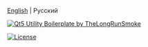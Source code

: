 [English](README.MD) | Русский

[![Qt5 Utility Boilerplate by TheLongRunSmoke]()](#)

[![License](https://img.shields.io/badge/License-Apache%202.0-blue.svg)](https://opensource.org/licenses/Apache-2.0)
